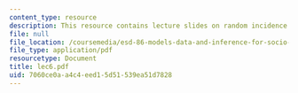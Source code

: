 ```yaml
---
content_type: resource
description: This resource contains lecture slides on random incidence and other topics.
file: null
file_location: /coursemedia/esd-86-models-data-and-inference-for-socio-technical-systems-spring-2007/7060ce0aa4c4eed15d51539ea51d7828_lec6.pdf
file_type: application/pdf
resourcetype: Document
title: lec6.pdf
uid: 7060ce0a-a4c4-eed1-5d51-539ea51d7828
---
```

